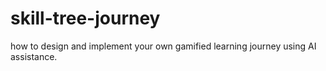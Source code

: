 # skill-tree-journey
how to design and implement your own gamified learning journey using AI assistance.
